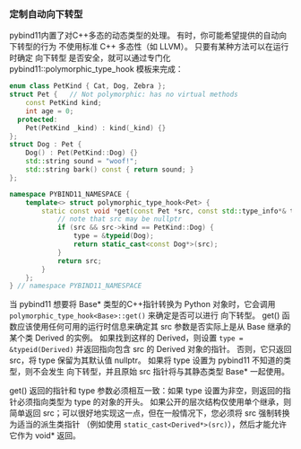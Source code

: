 ### 定制自动向下转型

pybind11内置了对C++多态的动态类型的处理。
有时，你可能希望提供的自动向下转型的行为 不使用标准 C++ 多态性（如 LLVM）。
只要有某种方法可以在运行时确定 向下转型 是否安全，就可以通过专门化 pybind11::polymorphic_type_hook 模板来完成：

```cpp
enum class PetKind { Cat, Dog, Zebra };
struct Pet {   // Not polymorphic: has no virtual methods
    const PetKind kind;
    int age = 0;
  protected:
    Pet(PetKind _kind) : kind(_kind) {}
};
struct Dog : Pet {
    Dog() : Pet(PetKind::Dog) {}
    std::string sound = "woof!";
    std::string bark() const { return sound; }
};

namespace PYBIND11_NAMESPACE {
    template<> struct polymorphic_type_hook<Pet> {
        static const void *get(const Pet *src, const std::type_info*& type) {
            // note that src may be nullptr
            if (src && src->kind == PetKind::Dog) {
                type = &typeid(Dog);
                return static_cast<const Dog*>(src);
            }
            return src;
        }
    };
} // namespace PYBIND11_NAMESPACE
```

当 pybind11 想要将 Base* 类型的C++指针转换为 Python 对象时，它会调用 `polymorphic_type_hook<Base>::get()` 来确定是否可以进行 向下转型。
get() 函数应该使用任何可用的运行时信息来确定其 src 参数是否实际上是从 Base 继承的某个类 Derived 的实例。
如果找到这样的 Derived，则设置 `type = &typeid(Derived)` 并返回指向包含 src 的 Derived 对象的指针。
否则，它只返回 src，将 type 保留为其默认值 nullptr。
如果将 type 设置为 pybind11 不知道的类型，则不会发生 向下转型，并且原始 src 指针将与其静态类型 Base* 一起使用。

get() 返回的指针和 type 参数必须相互一致：如果 type 设置为非空，则返回的指针必须指向类型为 type 的对象的开头。
如果公开的层次结构仅使用单个继承，则简单返回 src；可以很好地实现这一点，但在一般情况下，您必须将 src 强制转换为适当的派生类指针
（例如使用 `static_cast<Derived*>(src)`），然后才能允许它作为 void* 返回。

